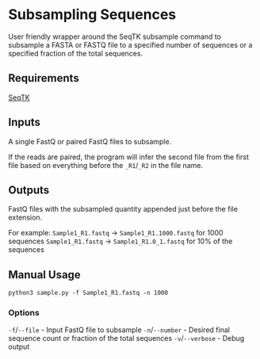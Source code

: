 # Subsampling Sequences

User friendly wrapper around the SeqTK subsample command to subsample a FASTA or FASTQ file to a specified number of sequences or a specified fraction of the total sequences.

## Requirements

[SeqTK](www.seqtk.com)

## Inputs

A single FastQ or paired FastQ files to subsample.

If the reads are paired, the program will infer the second file from the first file based on everything before the `_R1`/`_R2` in the file name.

## Outputs

FastQ files with the subsampled quantity appended just before the file extension.

For example:
`Sample1_R1.fastq` -> `Sample1_R1.1000.fastq` for 1000 sequences
`Sample1_R1.fastq` -> `Sample1_R1.0_1.fastq` for 10% of the sequences

## Manual Usage

`python3 sample.py -f Sample1_R1.fastq -n 1000`

### Options

`-f`/`--file` - Input FastQ file to subsample
`-n`/`--number` - Desired final sequence count or fraction of the total sequences
`-v`/`--verbose` - Debug output
